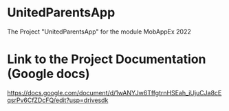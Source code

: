 # UnitedParentsApp
 The Project "UnitedParentsApp" for the module MobAppEx 2022
# Link to the Project Documentation (Google docs)
https://docs.google.com/document/d/1wANYJw6TffgtrnHSEah_iUjuCJa8cEqsrPv6CfZDcFQ/edit?usp=drivesdk
